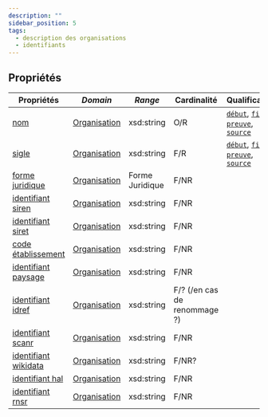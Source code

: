 ```yaml
---
description: ""
sidebar_position: 5
tags:
  - description des organisations
  - identifiants
---
```


## Propriétés

| **Propriétés**                                                            | ***Domain***                                                         | ***Range***     | **Cardinalité**                | **Qualificatifs**                                                                                                                                                                  |
| ------------------------------------------------------------------------- | -------------------------------------------------------------------- | --------------- | ------------------------------ | ---------------------------------------------------------------------------------------------------------------------------------------------------------------------------------- |
| [nom](/Ontologie/Propriétés/nom)                                     | [Organisation](/Ontologie/Classes/Organisation) | xsd:string      | O/R                            | [`début`](/Ontologie/Propriétés/début), [`fin`](/Ontologie/Propriétés/fin), [`preuve`](/Ontologie/Propriétés/preuve), [`source`](/Ontologie/Propriétés/source) |
| [sigle](/Ontologie/Propriétés/sigle)                                 | [Organisation](/Ontologie/Classes/Organisation)    | xsd:string      | F/R                            | [`début`](/Ontologie/Propriétés/début), [`fin`](/Ontologie/Propriétés/fin), [`preuve`](/Ontologie/Propriétés/preuve), [`source`](/Ontologie/Propriétés/source) |
| [forme juridique](/Ontologie/Propriétés/forme%20juridique)           | [Organisation](/Ontologie/Classes/Organisation)    | Forme Juridique | F/NR                           |                                                                                                                                                                                    |
| [identifiant siren](/Ontologie/Propriétés/identifiant%20siren)       | [Organisation](/Ontologie/Classes/Organisation)    | xsd:string      | F/NR                           |                                                                                                                                                                                    |
| [identifiant siret](/Ontologie/Propriétés/identifiant%20siret)       | [Organisation](/Ontologie/Classes/Organisation)    | xsd:string      | F/NR                           |                                                                                                                                                                                    |
| [code établissement](/Ontologie/Propriétés/code%20établissement)     | [Organisation](/Ontologie/Classes/Organisation)    | xsd:string      | F/NR                           |                                                                                                                                                                                    |
| [identifiant paysage](/Ontologie/Propriétés/identifiant%20paysage)   | [Organisation](/Ontologie/Classes/Organisation)    | xsd:string      | F/NR                           |                                                                                                                                                                                    |
| [identifiant idref](/Ontologie/Propriétés/identifiant%20idref)       | [Organisation](/Ontologie/Classes/Organisation)    | xsd:string      | F/? (/en cas de renommage ?) |                                                                                                                                                                                    |
| [identifiant scanr](/Ontologie/Propriétés/identifiant%20scanr)       | [Organisation](/Ontologie/Classes/Organisation)    | xsd:string      | F/NR                           |                                                                                                                                                                                    |
| [identifiant wikidata](/Ontologie/Propriétés/identifiant%20wikidata) | [Organisation](/Ontologie/Classes/Organisation)    | xsd:string      | F/NR?                          |                                                                                                                                                                                    |
| [identifiant hal](/Ontologie/Propriétés/identifiant%20hal)           | [Organisation](/Ontologie/Classes/Organisation)    | xsd:string      | F/NR                           |                                                                                                                                                                                    |
| [identifiant rnsr](/Ontologie/Propriétés/identifiant%20rnsr)         | [Organisation](/Ontologie/Classes/Organisation)    | xsd:string      | F/NR                           |                                                                                                                                                                                    |
